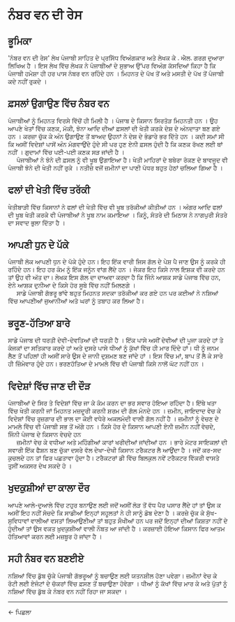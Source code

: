 # **ਨੰਬਰ ਵਨ ਦੀ ਰੇਸ**

## **ਭੂਮਿਕਾ**
'ਨੰਬਰ ਵਨ ਦੀ ਰੇਸ' ਲੇਖ ਪੰਜਾਬੀ ਸਾਹਿਤ ਦੇ ਪ੍ਰਸਿੱਧ ਵਿਅੰਗਕਾਰ ਅਤੇ ਲੇਖਕ ਕੇ . ਐਲ. ਗਰਗ ਦੁਆਰਾ ਲਿਖਿਅ ਹੈ । ਇਸ ਲੇਖ ਵਿੱਚ ਲੇਖਕ ਨੇ ਪੰਜਾਬੀਆਂ ਦੇ ਸੁਭਾਅ ਉੱਪਰ ਵਿਅੰਗ ਕੱਸਦਿਆਂ ਕਿਹਾ ਹੈ ਕਿ ਪੰਜਾਬੀ ਹਮੇਸ਼ਾ ਹੀ ਹਰ ਪਾਸ ਨੰਬਰ ਵਨ ਰਹਿੰਦੇ ਹਨ । ਮਿਹਨਤ ਦੇ ਪੱਖ ਤੋਂ ਅਤੇ ਮਸਤੀ ਦੇ ਪੱਖ ਤੋਂ ਪੰਜਾਬੀ ਕਦੇ ਨਹੀਂ ਰੁਕਦੇ ।

## **ਫ਼ਸਲਾਂ ਉਗਾਉਣ ਵਿੱਚ ਨੰਬਰ ਵਨ**
ਪੰਜਾਬੀਆਂ ਨੂੰ ਮਿਹਨਤ ਵਿਰਸੇ ਵਿੱਚੋਂ ਹੀ ਮਿਲੀ ਹੈ । ਪੰਜਾਬ ਦੇ ਕਿਸਾਨ ਸਿਰਤੋੜ ਮਿਹਨਤੀ ਹਨ । ਉਹ ਆਪਣੇ ਖੇਤਾਂ ਵਿੱਚ ਕਣਕ, ਮੱਕੀ, ਝੋਨਾ ਆਦਿ ਦੀਆਂ ਫ਼ਸਲਾਂ ਦੀ ਖੇਤੀ ਕਰਕੇ ਦੇਸ਼ ਦੇ ਅੰਨਦਾਤਾ ਬਣ ਗਏ ਹਨ । ਕਰਜ਼ਾ ਚੁੱਕ ਕੇ ਅੰਨ ਉਗਾਉਣ ਤੋਂ ਬਾਅਦ ਉਹਨਾਂ ਨੇ ਦੇਸ਼ ਦੇ ਭੰਡਾਰੇ ਭਰ ਦਿੱਤੇ ਹਨ । ਕਦੀ ਸਮਾਂ ਸੀ ਕਿ ਅਸੀਂ ਵਿਦੇਸ਼ਾਂ ਪਾਸੋਂ ਅੰਨ ਮੰਗਵਾਉਂਦੇ ਹੁੰਦੇ ਸੀ ਪਰ ਹੁਣ ਏਨੀ ਫ਼ਸਲ ਹੁੰਦੀ ਹੈ ਕਿ ਕਣਕ ਰੱਖਣ ਲਈ ਥਾਂ ਨਹੀਂ । ਗੁਦਾਮਾਂ ਵਿੱਚ ਪਈ-ਪਈ ਕਣਕ ਸੜ
ਜਾਂਦੀ ਹੈ ।<br>
&nbsp;&nbsp;&nbsp;&nbsp; ਪੰਜਾਬੀਆਂ ਨੇ ਝੋਨੇ ਦੀ ਫ਼ਸਲ ਨੂੰ ਵੀ ਖੂਬ ਉਗਾਇਆ ਹੈ। ਖੇਤੀ ਮਾਹਿਰਾਂ ਦੇ ਬਥੇਰਾ ਰੋਕਣ ਦੇ ਬਾਵਜੂਦ ਵੀ ਪੰਜਾਬੀ ਝੋਨੇ ਦੀ ਖੇਤੀ ਨਹੀਂ ਰੁਕੇ । ਨਤੀਜ਼ੇ ਵਜੋਂ ਜ਼ਮੀਨਾਂ ਦਾ ਪਾਣੀ ਪੱਧਰ ਬਹੁਤ ਹੇਠਾਂ ਚਲਿਆ ਗਿਆ ਹੈ ।

## **ਫਲਾਂ ਦੀ ਖੇਤੀ ਵਿੱਚ ਤਰੱਕੀ**
ਖੇਤੀਬਾੜੀ ਵਿੱਚ ਕਿਸਾਨਾਂ ਨੇ ਫਲਾਂ ਦੀ ਖੇਤੀ ਵਿੱਚ ਵੀ ਖੂਬ ਤਰੱਕੀਆਂ ਕੀਤੀਆਂ ਹਨ । ਅੰਗਰ ਆਦਿ ਫਲਾਂ ਦੀ ਖੂਬ ਖੇਤੀ ਕਰਕੇ ਵੀ ਪੰਜਾਬੀਆਂ ਨੇ ਖੂਬ ਨਾਮ ਕਮਾਇਆ । ਕਿਨੂੰ, ਸੰਤਰੇ ਦੀ ਮਿਠਾਸ ਨੇ ਨਾਗਪੁਰੀ ਸੰਤਰੇ ਦਾ ਸਵਾਦ ਭੁਲਾ ਦਿੱਤਾ ਹੈ ।

## **ਆਪਣੀ ਧੁਨ ਦੇ ਪੱਕੇ**
ਪੰਜਾਬੀ ਲੋਕ ਆਪਣੀ ਧੁਨ ਦੇ ਪੱਕੇ ਹੁੰਦੇ ਹਨ। ਇਹ ਇੱਕ ਵਾਰੀ ਜਿਸ ਗੱਲ ਦੇ ਪੇਸ਼ ਪੈ ਜਾਣ ਉਸ ਨੂੰ ਕਰਕੇ ਹੀ ਰਹਿੰਦੇ ਹਨ। ਇਹ ਹਰ ਕੰਮ ਨੂੰ ਇੱਕ ਜਨੂੰਨ ਵਾਂਗ ਲੈਂਦੇ ਹਨ । ਜੇਕਰ ਇਹ ਕਿਸੇ ਨਾਲ ਇਸ਼ਕ ਵੀ ਕਰਦੇ ਹਨ ਤਾਂ ਉਹ ਵੀ ਅੱਤ ਦਾ। ਲੇਖਕ ਇਸ ਗੱਲ ਦਾ ਦਾਅਵਾ ਕਰਦਾ ਹੈ ਕਿ ਜਿੰਨੇ ਆਸ਼ਕ ਸਾਡੇ ਪੰਜਾਬ ਵਿੱਚ ਹਨ, ਏਨੇ ਆਸ਼ਕ ਦੁਨੀਆ ਦੇ ਕਿਸੇ ਹੋਰ ਸੂਬੇ ਵਿੱਚ ਨਹੀਂ ਮਿਲਣਗੇ ।<br>
&nbsp;&nbsp;&nbsp;&nbsp; ਸਾਡੇ ਪੰਜਾਬੀ ਗੱਭਰੂ ਭਾਂਵੇ ਬਹੁਤ ਮਿਹਨਤ ਸਦਕਾ ਤਰੱਕੀਆਂ ਕਰ ਗਏ ਹਨ ਪਰ ਕਈਆਂ ਨੇ ਨਸ਼ਿਆਂ ਵਿੱਚ ਆਪਣੀਆਂ ਜੁਆਨੀਆਂ ਅਤੇ ਘਰਾਂ ਨੂੰ ਤਬਾਹ ਕਰ ਲਿਆ ਹੈ।

## **ਭਰੂਣ-ਹੱਤਿਆ ਬਾਰੇ**
ਸਾਡੇ ਪੰਜਾਬ ਦੀ ਧਰਤੀ ਦੇਵੀ-ਦੇਵਤਿਆਂ ਦੀ ਧਰਤੀ ਹੈ । ਇੱਕ ਪਾਸੇ ਅਸੀਂ ਦੇਵੀਆਂ ਦੀ ਪੂਜਾ ਕਰਦੇ ਹਾਂ ਤੇ ਕੰਜਕਾਂ ਦਾ ਸਤਿਕਾਰ ਕਰਦੇ ਹਾਂ ਅਤੇ ਦੁਸਰੇ ਪਾਸੇ ਧੀਆਂ ਨੂੰ ਕੁੱਖਾਂ ਵਿੱਚ ਹੀ ਮਾਰ ਦਿੰਦੇ ਹਾਂ। ਧੀ ਨੂੰ ਜਨਮ ਲੈਣ ਤੋਂ ਪਹਿਲਾਂ ਹੀ ਅਸੀਂ ਸਾਰੇ ਉਸ ਦੇ ਜਾਨੀ ਦੁਸ਼ਮਣ ਬਣ ਜਾਂਦੇ ਹਾਂ । ਇਸ ਵਿੱਚ ਮਾਂ, ਬਾਪ ਤੋਂ ਲੈ ਕੇ ਸਾਰੇ ਹੀ ਜ਼ਿੰਮੇਵਾਰ ਹੁੰਦੇ ਹਨ। ਭਰਣਹੱਤਿਆ ਦੇ ਮਾਮਲੇ ਵਿੱਚ ਵੀ ਪੰਜਾਬੀ ਕਿਸੇ ਨਾਲੋਂ ਘੱਟ ਨਹੀਂ ਹਨ ।

## **ਵਿਦੇਸ਼ਾਂ ਵਿੱਚ ਜਾਣ ਦੀ ਦੌੜ**
ਪੰਜਾਬੀਆਂ ਦੇ ਸਿਰ ਤੇ ਵਿਦੇਸ਼ਾਂ ਵਿੱਚ ਜਾ ਕੇ ਕੰਮ ਕਰਨ ਦਾ ਭਰ ਸਵਾਰ ਹੋਇਆ ਰਹਿੰਦਾ ਹੈ। ਇੱਥੇ ਖਤਾ ਵਿੱਚ ਖੇਤੀ ਕਰਨੀ ਜਾਂ ਮਿਹਨਤ ਮਜ਼ਦੂਰੀ ਕਰਨੀ ਸ਼ਰਮ ਦੀ ਗੱਲ ਮੰਨਦੇ ਹਨ । ਜ਼ਮੀਨ, ਜਾਇਦਾਦ ਵੇਚ ਕੇ ਵਿਦੇਸ਼ਾਂ ਵਿੱਚ ਰੁਜ਼ਗਾਰ ਦੀ ਭਾਲ ਦਾ ਕੋਈ ਵਧੇਰੇ ਅਕਲਮੰਦੀ ਵਾਲੀ ਗੱਲ ਨਹੀਂ ਹੈ । ਜ਼ਮੀਨਾਂ ਨੂੰ ਵੇਚਣ ਦੇ ਮਾਮਲੇ ਵਿੱਚ ਵੀ ਪੰਜਾਬੀ ਸਭ ਤੋਂ ਅੱਗੇ ਹਨ । ਕਿਸੇ ਹੋਰ ਦੇ ਕਿਸਾਨ ਆਪਣੀ ਏਨੀ ਜ਼ਮੀਨ ਨਹੀਂ ਵੇਚਦੇ, ਜਿੰਨੀ ਪੰਜਾਬ ਦੇ ਕਿਸਾਨ ਵੇਚਦੇ ਹਨ <br>
&nbsp;&nbsp;&nbsp;&nbsp; ਜ਼ਮੀਨਾਂ ਵੇਚ ਕੇ ਵਧੀਆ ਅਤੇ ਮਹਿੰਗੀਆਂ ਕਾਰਾਂ ਖਰੀਦੀਆਂ ਜਾਂਦੀਆਂ ਹਨ । ਭਾਰੇ ਮੋਟਰ ਸਾਇਕਲਾਂ ਦੀ ਸਵਾਰੀ ਇੱਕ ਫੈਸ਼ਨ ਬਣ ਚੁੱਕਾ ਦਸਰੇ ਵੱਲ ਦੇਖਾ-ਦੇਖੀ ਕਿਸਾਨ ਟਰੈਕਟਰ ਲੈ ਆਉਂਦਾ ਹੈ । ਜਦੋਂ ਕਰ-ਸਦ ਕੁਚਲਦੇ ਹਨ ਤਾਂ ਫਿਰ ਪਛਤਾਵਾ ਹੁੰਦਾ ਹੈ। ਟਰੈਕਟਰਾਂ ਡੀ ਵਿੱਚ ਬਿਲਕੁਲ ਨਵੇਂ ਟਰੈਕਟਰ ਵਿੱਕਰੀ ਵਾਸਤੇ ਤੁਸੀਂ ਅਕਸਰ ਦੇਖ ਸਕਦੇ ਹੋ । 

## **ਖੁਦਕੁਸ਼ੀਆਂ ਦਾ ਕਾਲਾ ਦੌਰ**
ਆਪਣੇ ਆਲੇ-ਦੁਆਲੇ ਵਿੱਚ ਟਹੁਰ ਬਨਾਉਣ ਲਈ ਜਦੋਂ ਅਸੀਂ ਲੋੜ ਤੋਂ ਵੱਧ ਪੈਰ ਪਸਾਰ ਲੈਂਦੇ ਹਾਂ ਤਾਂ ਉਸ ਕ ਅਸੀਂ ਇਹ ਨਹੀਂ ਸੋਚਦੇ ਕਿ ਸਾਡੀਆਂ ਇਨ੍ਹਾਂ ਸਹੂਲਤਾਂ ਨੇ ਹੀ ਸਾਨੂੰ ਡੋਬ ਦੇਣਾ ਹੈ । ਕਰਜ਼ੇ ਚੁੱਕ ਕੇ ਸੁੱਖ-ਸੁਵਿਧਾਵਾਂ ਵਾਲੀਆਂ ਵਸਤਾਂ ਲਿਆਉਣੀਆਂ ਤਾਂ ਬਹੁਤ ਸੌਖੀਆਂ ਹਨ ਪਰ ਜਦੋਂ ਇਨ੍ਹਾਂ ਦੀਆਂ ਕਿਸ਼ਤਾ ਨਹੀਂ ਦੇ ਹੁੰਦੀਆਂ ਤਾਂ ਉਸ ਵਕਤ ਖ਼ੁਦਕੁਸ਼ੀਆਂ ਵਾਲੀ ਨੌਬਤ ਆ ਜਾਂਦੀ ਹੈ । ਕਰਜ਼ਾਈ ਹੋਇਆ ਕਿਸਾਨ ਫਿਰ ਆਤਮ ਹੱਤਿਆਵਾਂ ਕਰਨ ਲਈ ਮਜ਼ਬੂਰ ਹੋ ਜਾਂਦਾ ਹੈ । 

## **ਸਹੀ ਨੰਬਰ ਵਨ ਬਣਈਏ**
ਨਸ਼ਿਆਂ ਵਿੱਚ ਡੁੱਬ ਚੁੱਕੇ ਪੰਜਾਬੀ ਗੱਭਰੂਆਂ ਨੂੰ ਬਚਾਉਣ ਲਈ ਯਤਨਸ਼ੀਲ ਹੋਣਾ ਪਵੇਗਾ। ਜ਼ਮੀਨਾਂ ਵੇਚ ਕੇ ਰੋਟੀ ਲਈ ਏਜੰਟਾਂ ਦੇ ਚੱਕਰਾਂ ਵਿੱਚ ਫ਼ਸਣ ਤੋਂ ਬਚਾਉਣਾ ਹੋਵੇਗਾ । ਧੀਆਂ ਨੂੰ ਕੱਖਾਂ ਵਿੱਚ ਮਾਰ ਕੇ ਅਤੇ ਪੁੱਤਾਂ ਨੂੰ ਨਸ਼ਿਆਂ ਵਿੱਚ ਡੁੱਬ ਕੇ ਨੰਬਰ ਵਨ ਨਹੀਂ ਰਿਹਾ ਜਾ ਸਕਦਾ ।



----
<a class="anchor" onclick="window.history.back()"> &larr; ਪਿਛਲਾ </a>